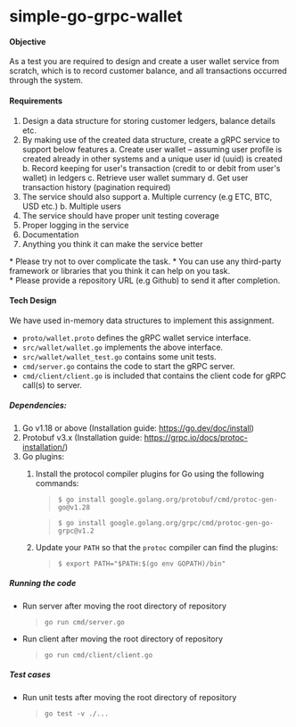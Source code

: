 # simple-go-grpc-wallet

#### Objective
As a test you are required to design and create a user wallet service from scratch, which is to record customer balance, and all transactions occurred through the system.

#### Requirements
1. Design a data structure for storing customer ledgers, balance details etc.
2. By making use of the created data structure, create a gRPC service to support below features
	a. Create user wallet – assuming user profile is created already in other systems and a unique user id (uuid) is created
	b. Record keeping for user's transaction (credit to or debit from user's wallet) in ledgers
	c. Retrieve user wallet summary 
	d. Get user transaction history (pagination required)
3. The service should also support
	 a. Multiple currency (e.g ETC, BTC, USD etc.)
	 b. Multiple users
4. The service should have proper unit testing coverage
5. Proper logging in the service
6. Documentation
7. Anything you think it can make the service better

\* Please try not to over complicate the task.
\* You can use any third-party framework or libraries that you think it can help on you task.	
\* Please provide a repository URL (e.g Github) to send it after completion.

#### Tech Design
We have used in-memory data structures to implement this assignment.
* `proto/wallet.proto` defines the gRPC wallet service interface.
* `src/wallet/wallet.go` implements the above interface.
* `src/wallet/wallet_test.go` contains some unit tests.
* `cmd/server.go` contains the code to start the gRPC server.
* `cmd/client/client.go` is included that contains the client code for gRPC call(s) to server.

##### Dependencies:
1. Go v1.18 or above (Installation guide: https://go.dev/doc/install)
2. Protobuf v3.x (Installation guide: https://grpc.io/docs/protoc-installation/)
3. Go plugins:
	1. Install the protocol compiler plugins for Go using the following commands:
		>`$ go install google.golang.org/protobuf/cmd/protoc-gen-go@v1.28`

		>`$ go install google.golang.org/grpc/cmd/protoc-gen-go-grpc@v1.2`
	2. Update your  `PATH`  so that the  `protoc`  compiler can find the plugins:
		>`$ export PATH="$PATH:$(go env GOPATH)/bin"`

##### Running the code
- Run server after moving the root directory of repository
	>`go run cmd/server.go`
- Run client after moving the root directory of repository
	>`go run cmd/client/client.go`

##### Test cases
- Run unit tests after moving the root directory of repository
	>`go test -v ./...`
